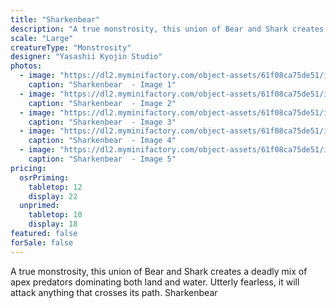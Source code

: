 ```yaml
---
title: "Sharkenbear"
description: "A true monstrosity, this union of Bear and Shark creates a deadly mix of apex predators dominating both land and water. Utterly fearless, it will attack anything that crosses its path. Sharkenbear"
scale: "Large"
creatureType: "Monstrosity"
designer: "Yasashii Kyojin Studio"
photos:
  - image: "https://dl2.myminifactory.com/object-assets/61f08ca75de51/images/720X720-sharkenbear-ps.jpg"
    caption: "Sharkenbear  - Image 1"
  - image: "https://dl2.myminifactory.com/object-assets/61f08ca75de51/images/720X720-img-4944.jpg"
    caption: "Sharkenbear  - Image 2"
  - image: "https://dl2.myminifactory.com/object-assets/61f08ca75de51/images/720X720-sharkenbear-03.jpg"
    caption: "Sharkenbear  - Image 3"
  - image: "https://dl2.myminifactory.com/object-assets/61f08ca75de51/images/720X720-sharkenbear-02.jpg"
    caption: "Sharkenbear  - Image 4"
  - image: "https://dl2.myminifactory.com/object-assets/61f08ca75de51/images/230X230-shark-hands-bear.jpg"
    caption: "Sharkenbear  - Image 5"
pricing:
  osrPriming:
    tabletop: 12
    display: 22
  unprimed:
    tabletop: 10
    display: 18
featured: false
forSale: false
---
```


A true monstrosity, this union of Bear and Shark creates a deadly mix of apex predators dominating both land and water. Utterly fearless, it will attack anything that crosses its path. Sharkenbear